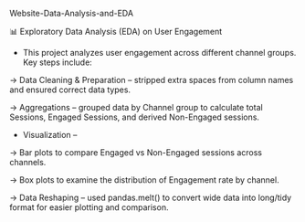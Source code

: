 Website-Data-Analysis-and-EDA

📊 Exploratory Data Analysis (EDA) on User Engagement

* This project analyzes user engagement across different channel groups. Key steps include:

-> Data Cleaning & Preparation – stripped extra spaces from column names and ensured correct data types.

-> Aggregations – grouped data by Channel group to calculate total Sessions, Engaged Sessions, and derived Non-Engaged sessions.

* Visualization –

-> Bar plots to compare Engaged vs Non-Engaged sessions across channels.

-> Box plots to examine the distribution of Engagement rate by channel.

-> Data Reshaping – used pandas.melt() to convert wide data into long/tidy format for easier plotting and comparison.
